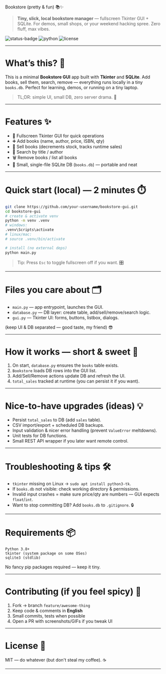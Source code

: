 Bookstore (pretty & fun) 📚✨

> **Tiny, slick, local bookstore manager** — fullscreen Tkinter GUI + SQLite.
> For demos, small shops, or your weekend hacking spree. Zero fluff, max vibes.

![status-badge](https://img.shields.io/badge/status-alpha-orange) ![python](https://img.shields.io/badge/python-3.8%2B-blue) ![license](https://img.shields.io/badge/license-MIT-green)

---

# What’s this? 🤔

This is a minimal **Bookstore GUI** app built with **Tkinter** and **SQLite**.
Add books, sell them, search, remove — everything runs locally in a tiny `books.db`. Perfect for learning, demos, or running on a tiny laptop.

> TL;DR: simple UI, small DB, zero server drama. 🚀

---

# Features ✨

* 🎯 Fullscreen Tkinter GUI for quick operations
* ➕ Add books (name, author, price, ISBN, qty)
* 🛒 Sell books (decrements stock, tracks runtime sales)
* 🔎 Search by title / author
* 🗑️ Remove books / list all books
* 🧾 Small, single-file SQLite DB (`books.db`) — portable and neat

---

# Quick start (local) — 2 minutes ⏱️

```bash
git clone https://github.com/your-username/bookstore-gui.git
cd bookstore-gui
# create & activate venv
python -m venv .venv
# windows:
.venv\Scripts\activate
# linux/mac:
# source .venv/bin/activate

# install (no external deps)
python main.py
```

> Tip: Press `Esc` to toggle fullscreen off if you want. 🎛️

---

# Files you care about 🗂️

* `main.py` — app entrypoint, launches the GUI.
* `database.py` — DB layer: create table, add/sell/remove/search logic.
* `gui.py` — Tkinter UI: forms, buttons, listbox, dialogs.

(keep UI & DB separated — good taste, my friend) 😎

---

# How it works — short & sweet 🔧

1. On start, `database.py` ensures the `books` table exists.
2. `Bookstore` loads DB rows into the GUI list.
3. Add/Sell/Remove actions update DB and refresh the UI.
4. `total_sales` tracked at runtime (you can persist it if you want).

---

# Nice-to-have upgrades (ideas) 💡

* Persist `total_sales` to DB (add `sales` table).
* CSV import/export + scheduled DB backups.
* Input validation & nicer error handling (prevent `ValueError` meltdowns).
* Unit tests for DB functions.
* Small REST API wrapper if you later want remote control.

---

# Troubleshooting & tips 🛠️

* `tkinter` missing on Linux → `sudo apt install python3-tk`.
* If `books.db` not visible: check working directory & permissions.
* Invalid input crashes = make sure price/qty are numbers — GUI expects `float`/`int`.
* Want to stop committing DB? Add `books.db` to `.gitignore`. 🔒

---

# Requirements 📦

```text
Python 3.8+
tkinter (system package on some OSes)
sqlite3 (stdlib)
```

No fancy pip packages required — keep it tiny.

---

# Contributing (if you feel spicy) 🍜

1. Fork → branch `feature/awesome-thing`
2. Keep code & comments in **English**
3. Small commits, tests when possible
4. Open a PR with screenshots/GIFs if you tweak UI

---

# License 📝

MIT — do whatever (but don't steal my coffee). ☕️

---

